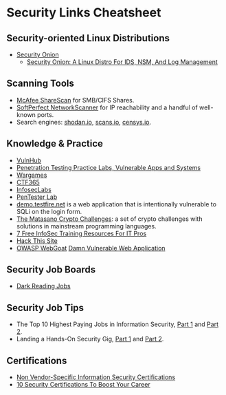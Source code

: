 <!-- -
Title: Security Links Cheatsheet
Description: A collection of random links related to information security
First Published: 2015-09-20
Last Updated: 2016-01-13
- -->

Security Links Cheatsheet
=========================

Security-oriented Linux Distributions
-------------------------------------

*   [Security Onion](securityonion.net)
    *   [Security Onion: A Linux Distro For IDS, NSM, And Log Management](http://www.unixmen.com/security-onion-linux-distro-ids-nsm-log-management/)

Scanning Tools
--------------

*   [McAfee ShareScan](http://www.mcafee.com/us/downloads/free-tools/sharescan.aspx) for 
    SMB/CIFS Shares.
*   [SoftPerfect NetworkScanner](https://www.softperfect.com/products/networkscanner/) for 
    IP reachability and a handful of well-known ports.
*   Search engines: [shodan.io](https://www.shodan.io/), [scans.io](https://scans.io/), 
    [censys.io](https://www.censys.io/).

Knowledge & Practice
--------------------

*   [VulnHub](https://www.vulnhub.com/)
*   [Penetration Testing Practice Labs, Vulnerable Apps and Systems][6]
*   [Wargames][7]
*   [CTF365][]
*   [InfosecLabs](http://www.thehonz.com/infoseclabs/)
*   [PenTester Lab](https://pentesterlab.com/)
*   [demo.testfire.net](http://demo.testfire.net/) is a web application that 
    is intentionally vulnerable to SQLi on the login form.
*   [The Matasano Crypto Challenges][]: a set of crypto challenges with 
    solutions in mainstream programming languages.
*   [7 Free InfoSec Training Resources For IT Pros][]
*   [Hack This Site][]
*   [OWASP WebGoat][]
    [Damn Vulnerable Web Application][dvwa]

  [CTF365]: https://www.ctf365.com/
  [The Matasano Crypto Challenges]: http://cryptopals.com/
    "The Matasano Crypto Challenges"
  [7 Free InfoSec Training Resources For IT Pros]: http://www.tomsitpro.com/articles/free-infosec-training-for-it-pros,1-2707.html
    "7 Free InfoSec Training Resources For IT Pros"
  [Hack This Site]: https://www.hackthissite.org/
  [OWASP WebGoat]: https://www.owasp.org/index.php/Category:OWASP_WebGoat_Project
  [dvwa]: http://www.dvwa.co.uk/

Security Job Boards
-------------------

*   [Dark Reading Jobs](http://jobs.darkreading.com/)

Security Job Tips
-----------------

*   The Top 10 Highest Paying Jobs in Information Security, [Part 1][1] and 
    [Part 2][2].
*   Landing a Hands-On Security Gig, [Part 1][3] and [Part 2][4].

Certifications
--------------

*   [Non Vendor-Specific Information Security Certifications][5]
*   [10 Security Certifications To Boost Your Career][8]

<!-- Links -->
[1]: http://www.tripwire.com/state-of-security/off-topic/the-top-10-highest-paying-jobs-in-information-security-part-1/
[2]: http://www.tripwire.com/state-of-security/security-awareness/the-top-10-highest-paying-jobs-in-information-security-part-2/
[3]: http://www.tripwire.com/state-of-security/risk-based-security-for-executives/connecting-security-to-the-business/landing-a-hands-on-security-gig-part-1/
[4]: http://www.tripwire.com/state-of-security/risk-based-security-for-executives/connecting-security-to-the-business/landing-a-hands-on-security-gig-part-2/
[5]: https://www.concise-courses.com/security/certifications-industry-list/
[6]: http://www.amanhardikar.com/mindmaps/Practice.html
[7]: http://overthewire.org/wargames/
[8]: http://www.darkreading.com/risk/10-security-certifications-to-boost-your-career/d/d-id/1322449?_mc=RSS_DR_EDT
